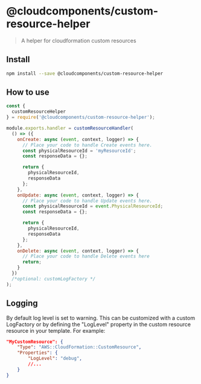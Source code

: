 # @cloudcomponents/custom-resource-helper

> A helper for cloudformation custom resources

## Install

```bash
npm install --save @cloudcomponents/custom-resource-helper
```

## How to use

```javascript
const {
  customResourceHelper
} = require('@cloudcomponents/custom-resource-helper');

module.exports.handler = customResourceHandler(
  () => ({
    onCreate: async (event, context, logger) => {
      // Place your code to handle Create events here.
      const physicalResourceId = 'myResourceId';
      const responseData = {};

      return {
        physicalResourceId,
        responseData
      };
    },
    onUpdate: async (event, context, logger) => {
      // Place your code to handle Update events here.
      const physicalResourceId = event.PhysicalResourceId;
      const responseData = {};

      return {
        physicalResourceId,
        responseData
      };
    },
    onDelete: async (event, context, logger) => {
      // Place your code to handle Delete events here
      return;
    }
  })
  /*optional: customLogFactory */
);
```

## Logging

By default log level is set to warning. This can be customized with a custom LogFactory or by defining the "LogLevel" property in the custom resource resource in your template. For example:

```json
"MyCustomResource": {
    "Type": "AWS::CloudFormation::CustomResource",
    "Properties": {
        "LogLevel": "debug",
        //...
    }
}
```
